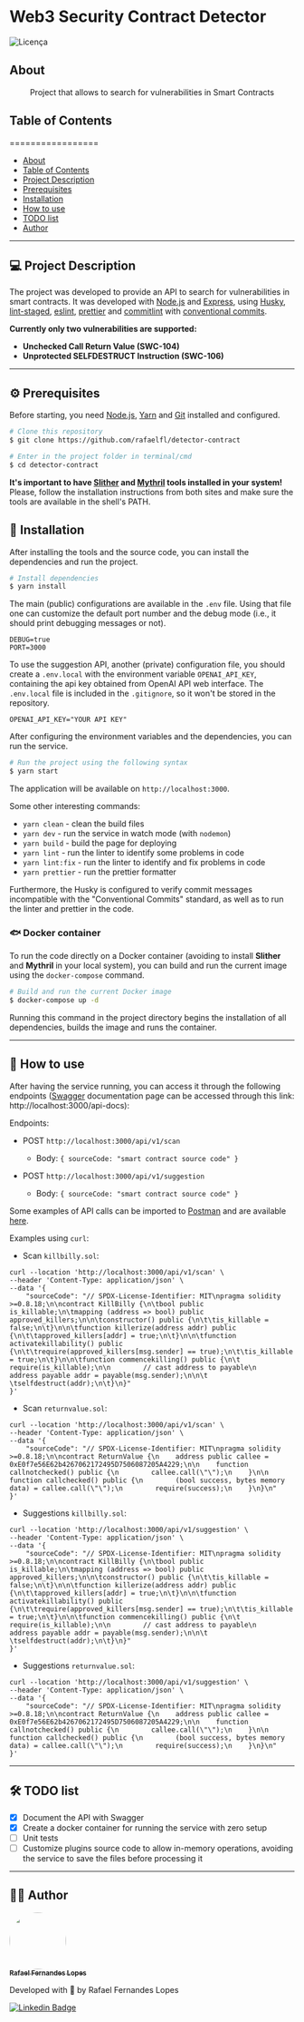 # Web3 Security Contract Detector

![Licença](https://img.shields.io/badge/license-MIT-brightgreen)

## About

<p align="center">Project that allows to search for vulnerabilities in Smart Contracts</p>


## Table of Contents
=================

   * [About](#about)
   * [Table of Contents](#table-of-contents)
   * [Project Description](#-project-description)
   * [Prerequisites](#prerequisites)
   * [Installation](#-installation)
   * [How to use](#-how-to-use)
   * [TODO list](#-todo-list)
   * [Author](#-author)

---

## 💻 Project Description

The project was developed to provide an API to search for vulnerabilities in smart contracts. It was developed with [Node.js](https://nodejs.org/) and [Express](https://expressjs.com/), using [Husky](https://typicode.github.io/husky/#/), [lint-staged](https://github.com/okonet/lint-staged), [eslint](https://eslint.org/), [prettier](https://prettier.io/) and [commitlint](https://commitlint.js.org/#/) with [conventional commits](conventionalcommits.org/).

**Currently only two vulnerabilities are supported:**
 - **Unchecked Call Return Value (SWC-104)**
 - **Unprotected SELFDESTRUCT Instruction (SWC-106)**

---

<a name="prerequisites"></a>
## ⚙️ Prerequisites

Before starting, you need [Node.js](https://nodejs.org/en/), [Yarn](https://yarnpkg.com/) and [Git](https://git-scm.com/) installed and configured.

```bash
# Clone this repository
$ git clone https://github.com/rafaelfl/detector-contract

# Enter in the project folder in terminal/cmd
$ cd detector-contract
```

**It's important to have [Slither](https://github.com/crytic/slither) and [Mythril](https://github.com/ConsenSys/mythril) tools installed in your system!** Please, follow the installation instructions from both sites and make sure the tools are available in the shell's PATH.

## 🚀 Installation

After installing the tools and the source code, you can install the dependencies and run the project.

```bash
# Install dependencies
$ yarn install
```

The main (public) configurations are available in the `.env` file. Using that file one can customize the default port number and the debug mode (i.e., it should print debugging messages or not).

```
DEBUG=true
PORT=3000
```

To use the suggestion API, another (private) configuration file, you should create a `.env.local` with the environment variable `OPENAI_API_KEY`, containing the api key obtained from OpenAI API web interface. The `.env.local` file is included in the `.gitignore`, so it won't be stored in the repository.

```
OPENAI_API_KEY="YOUR API KEY"
```

After configuring the environment variables and the dependencies, you can run the service.

```bash
# Run the project using the following syntax
$ yarn start
```

The application will be available on `http://localhost:3000`.

Some other interesting commands:

- `yarn clean` - clean the build files
- `yarn dev` - run the service in watch mode (with `nodemon`)
- `yarn build` - build the page for deploying
- `yarn lint` - run the linter to identify some problems in code
- `yarn lint:fix` - run the linter to identify and fix problems in code
- `yarn prettier` - run the prettier formatter

Furthermore, the Husky is configured to verify commit messages incompatible with the "Conventional Commits" standard, as well as to run the linter and prettier in the code.

### 🐟 Docker container

To run the code directly on a Docker container (avoiding to install **Slither** and **Mythril** in your local system), you can build and run the current image using the `docker-compose` command.

```bash
# Build and run the current Docker image
$ docker-compose up -d
```

Running this command in the project directory begins the installation of all dependencies, builds the image and runs the container.

---

## 🎉 How to use

After having the service running, you can access it through the following endpoints ([Swagger](https://swagger.io/) documentation page can be accessed through this link: http://localhost:3000/api-docs):

Endpoints:
- POST `http://localhost:3000/api/v1/scan`
  - Body: `{ sourceCode: "smart contract source code" }`

- POST `http://localhost:3000/api/v1/suggestion`
  - Body: `{ sourceCode: "smart contract source code" }`


Some examples of API calls can be imported to [Postman](https://www.postman.com/) and are available [here](https://github.com/rafaelfl/detector-contract/blob/main/resources/POC%20Scanner.postman_collection.json).

Examples using `curl`:

- Scan `killbilly.sol`:
```
curl --location 'http://localhost:3000/api/v1/scan' \
--header 'Content-Type: application/json' \
--data '{
    "sourceCode": "// SPDX-License-Identifier: MIT\npragma solidity >=0.8.18;\n\ncontract KillBilly {\n\tbool public is_killable;\n\tmapping (address => bool) public approved_killers;\n\n\tconstructor() public {\n\t\tis_killable = false;\n\t}\n\n\tfunction killerize(address addr) public {\n\t\tapproved_killers[addr] = true;\n\t}\n\n\tfunction activatekillability() public {\n\t\trequire(approved_killers[msg.sender] == true);\n\t\tis_killable = true;\n\t}\n\n\tfunction commencekilling() public {\n\t    require(is_killable);\n\n        // cast address to payable\n        address payable addr = payable(msg.sender);\n\n\t \tselfdestruct(addr);\n\t}\n}"
}'
```

- Scan `returnvalue.sol`:
```
curl --location 'http://localhost:3000/api/v1/scan' \
--header 'Content-Type: application/json' \
--data '{
    "sourceCode": "// SPDX-License-Identifier: MIT\npragma solidity >=0.8.18;\n\ncontract ReturnValue {\n    address public callee = 0xE0f7e56E62b4267062172495D7506087205A4229;\n\n    function callnotchecked() public {\n        callee.call(\"\");\n    }\n\n    function callchecked() public {\n        (bool success, bytes memory data) = callee.call(\"\");\n        require(success);\n    }\n}\n"
}'
```

- Suggestions `killbilly.sol`:
```
curl --location 'http://localhost:3000/api/v1/suggestion' \
--header 'Content-Type: application/json' \
--data '{
    "sourceCode": "// SPDX-License-Identifier: MIT\npragma solidity >=0.8.18;\n\ncontract KillBilly {\n\tbool public is_killable;\n\tmapping (address => bool) public approved_killers;\n\n\tconstructor() public {\n\t\tis_killable = false;\n\t}\n\n\tfunction killerize(address addr) public {\n\t\tapproved_killers[addr] = true;\n\t}\n\n\tfunction activatekillability() public {\n\t\trequire(approved_killers[msg.sender] == true);\n\t\tis_killable = true;\n\t}\n\n\tfunction commencekilling() public {\n\t    require(is_killable);\n\n        // cast address to payable\n        address payable addr = payable(msg.sender);\n\n\t \tselfdestruct(addr);\n\t}\n}"
}'
```

- Suggestions `returnvalue.sol`:
```
curl --location 'http://localhost:3000/api/v1/suggestion' \
--header 'Content-Type: application/json' \
--data '{
    "sourceCode": "// SPDX-License-Identifier: MIT\npragma solidity >=0.8.18;\n\ncontract ReturnValue {\n    address public callee = 0xE0f7e56E62b4267062172495D7506087205A4229;\n\n    function callnotchecked() public {\n        callee.call(\"\");\n    }\n\n    function callchecked() public {\n        (bool success, bytes memory data) = callee.call(\"\");\n        require(success);\n    }\n}\n"
}'
```

---

## 🛠 TODO list

- [X] Document the API with Swagger
- [X] Create a docker container for running the service with zero setup
- [ ] Unit tests
- [ ] Customize plugins source code to allow in-memory operations, avoiding the service to save the files before processing it

---

## 👨‍💻 Author

<a href="https://github.com/rafaelfl/">
 <img style="border-radius: 50%;" src="https://avatars.githubusercontent.com/u/31193433?v=4" width="100px;" alt=""/>
 <br />
 <sub><b>Rafael Fernandes Lopes</b></sub></a>


Developed with 💜 by Rafael Fernandes Lopes

[![Linkedin Badge](https://img.shields.io/badge/-Rafael%20Fernandes%20Lopes-blue?style=flat-square&logo=Linkedin&logoColor=white&link=https://www.linkedin.com/in/rafael-fernandes-lopes/)](https://www.linkedin.com/in/rafael-fernandes-lopes/)
